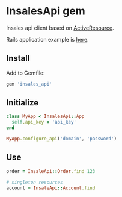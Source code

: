 # InsalesApi gem

Insales api client based on [ActiveResource](https://github.com/rails/activeresource).

Rails application example is [here](https://github.com/insales/insales_app).

## Install

Add to Gemfile:

```ruby
gem 'insales_api'
```

## Initialize

```ruby
class MyApp < InsalesApi::App
  self.api_key = 'api_key'
end

MyApp.configure_api('domain', 'password')
```

## Use

```ruby
order = InsaleApi::Order.find 123

# singleton resources
account = InsaleApi::Account.find
```
